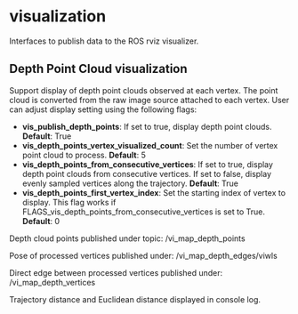 visualization
=================

Interfaces to publish data to the ROS rviz visualizer.

## Depth Point Cloud visualization

Support display of depth point clouds observed at each vertex. The point cloud is converted from the raw image source attached to each vertex. User can adjust display setting using the following flags:

* **vis_publish_depth_points**: If set to true, display depth point clouds. 
    **Default**: True
* **vis_depth_points_vertex_visualized_count**: Set the number of vertex point cloud to process. 
    **Default**: 5
* **vis_depth_points_from_consecutive_vertices**: If set to true, display depth point clouds from consecutive vertices. If set to false, display evenly sampled vertices along the trajectory. 
    **Default**: True
* **vis_depth_points_first_vertex_index**: Set the starting index of vertex to display. This flag works if FLAGS_vis_depth_points_from_consecutive_vertices is set to True. 
    **Default**: 0

Depth cloud points published under topic: /vi_map_depth_points

Pose of processed vertices published under: /vi_map_depth_edges/viwls

Direct edge between processed vertices published under: /vi_map_depth_vertices

Trajectory distance and Euclidean distance displayed in console log. 